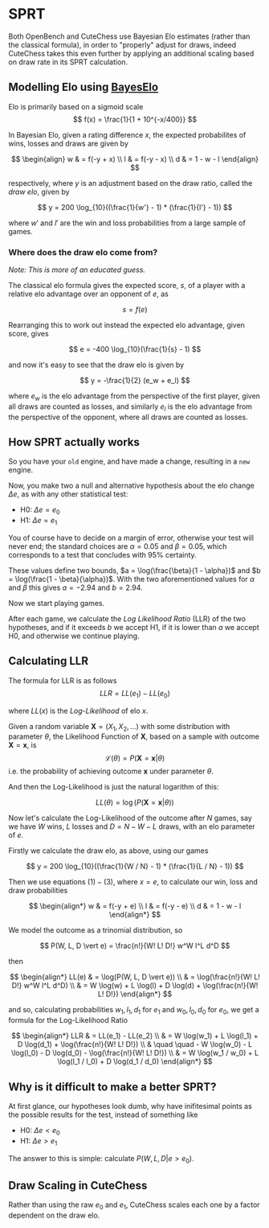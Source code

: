 # SPRT

Both OpenBench and CuteChess use Bayesian Elo estimates (rather than the classical formula),
in order to "properly" adjust for draws, indeed CuteChess takes this even further by applying
an additional scaling based on draw rate in its SPRT calculation.

## Modelling Elo using [BayesElo](https://www.remi-coulom.fr/Bayesian-Elo/#theory)

Elo is primarily based on a sigmoid scale
$$
f(x) = \frac{1}{1 + 10^{-x/400}}
$$

In Bayesian Elo, given a rating difference $x$, the expected probabilites of wins, losses and
draws are given by

$$
\begin{align}
w & = f(-y + x) \\
l & = f(-y - x) \\
d & = 1 - w - l
\end{align}
$$

respectively, where $y$ is an adjustment based on the draw ratio, called the *draw elo*, given by

$$
y = 200 \log_{10}((\frac{1}{w'} - 1) * (\frac{1}{l'} - 1))
$$

where $w'$ and $l'$ are the win and loss probabilities from a large sample of games.

### Where does the draw elo come from?

*Note: This is more of an educated guess.*

The classical elo formula gives the expected score, $s$, of a player with a relative elo advantage
over an opponent of $e$, as

$$
s = f(e)
$$

Rearranging this to work out instead the expected elo advantage, given score, gives

$$
e = -400 \log_{10}(\frac{1}{s} - 1)
$$

and now it's easy to see that the draw elo is given by

$$
y = -\frac{1}{2} (e_w + e_l)
$$

where $e_w$ is the elo advantage from the perspective of the first player, given all draws
are counted as losses, and similarly $e_l$ is the elo advantage from the perspective of the
opponent, where all draws are counted as losses.

## How SPRT actually works

So you have your `old` engine, and have made a change, resulting in a `new` engine.

Now, you make two a null and alternative hypothesis about the elo change $\Delta e$,
as with any other statistical test:
- H0: $\Delta e = e_0$
- H1: $\Delta e = e_1$

You of course have to decide on a margin of error, otherwise your test will never end;
the standard choices are $\alpha = 0.05$ and $\beta = 0.05$, which corresponds to a test
that concludes with 95% certainty.

These values define two bounds, $a = \log(\frac{\beta}{1 - \alpha})$ and
$b = \log(\frac{1 - \beta}{\alpha})$. With the two aforementioned values for $\alpha$ and $\beta$
this gives $a = -2.94$ and $b = 2.94$.

Now we start playing games.

After each game, we calculate the *Log Likelihood Ratio* (LLR) of the two hypotheses, and if it
exceeds $b$ we accept H1, if it is lower than $a$ we accept H0, and otherwise we continue
playing.

## Calculating LLR

The formula for LLR is as follows
$$
LLR = LL(e_1) - LL(e_0)
$$

where $LL(x)$ is the *Log-Likelihood* of elo $x$.

Given a random variable $\mathbf{X} = (X_1, X_2, ...)$ with some distribution with parameter
$\theta$, the Likelihood Function of $\mathbf{X}$, based on a sample with outcome
$\mathbf{X} = \mathbf{x}$, is
$$
\mathcal{L}(\theta) = P(\mathbf{X} = \mathbf{x} \vert \theta)
$$
i.e. the probability of achieving outcome $\mathbf{x}$ under parameter $\theta$.

And then the Log-Likelihood is just the natural logarithm of this:

$$
LL(\theta) = \log(P(\mathbf{X} = \mathbf{x} \vert \theta))
$$

Now let's calculate the Log-Likelihood of the outcome after $N$ games, say we have
$W$ wins, $L$ losses and $D = N - W - L$ draws, with an elo parameter of $e$.

Firstly we calculate the draw elo, as above, using our games

$$
y = 200 \log_{10}((\frac{1}{W / N} - 1) * (\frac{1}{L / N} - 1))
$$

Then we use equations $(1) - (3)$, where $x = e$, to calculate our win, loss and draw
probabilities

$$
\begin{align*}
w & = f(-y + e) \\
l & = f(-y - e) \\
d & = 1 - w - l
\end{align*}
$$

We model the outcome as a trinomial distribution, so

$$
P(W, L, D \vert e) = \frac{n!}{W! L! D!} w^W l^L d^D
$$

then

$$
\begin{align*}
LL(e) & = \log(P(W, L, D \vert e)) \\
    & = \log(\frac{n!}{W! L! D!} w^W l^L d^D) \\
    & = W \log(w) + L \log(l) + D \log(d) + \log(\frac{n!}{W! L! D!})
\end{align*}
$$

and so, calculating probabilities $w_1, l_1, d_1$ for $e_1$ and $w_0, l_0, d_0$ for $e_0$,
we get a formula for the Log-Likelihood Ratio

$$
\begin{align*}
LLR & = LL(e_1) - LL(e_2) \\
    & = W \log(w_1) + L \log(l_1) + D \log(d_1) + \log(\frac{n!}{W! L! D!}) \\
    & \quad \quad - W \log(w_0) - L \log(l_0) - D \log(d_0) - \log(\frac{n!}{W! L! D!}) \\
    & = W \log(w_1 / w_0) + L \log(l_1 / l_0) + D \log(d_1 / d_0)
\end{align*}
$$

## Why is it difficult to make a better SPRT?

At first glance, our hypotheses look dumb, why have inifitesimal points as the possible results
for the test, instead of something like
- H0: $\Delta e < e_0$
- H1: $\Delta e > e_1$

The answer to this is simple: calculate $P(W, L, D \vert e > e_0)$.

## Draw Scaling in CuteChess

Rather than using the raw $e_0$ and $e_1$, CuteChess scales each one by a factor dependent on
the draw elo.